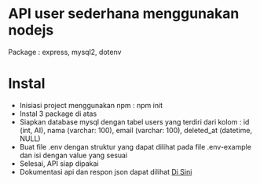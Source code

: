 # API user sederhana menggunakan nodejs

Package : express, mysql2, dotenv

# Instal

- Inisiasi project menggunakan npm : npm init
- Instal 3 package di atas
- Siapkan database mysql dengan tabel users yang terdiri dari kolom : id (int, AI), nama (varchar: 100), email (varchar: 100), deleted_at (datetime, NULL)
- Buat file .env dengan struktur yang dapat dilihat pada file .env-example dan isi dengan value yang sesuai
- Selesai, API siap dipakai
- Dokumentasi api dan respon json dapat dilihat [Di Sini](https://penjualan.chossy.me/inovamedika-test)
